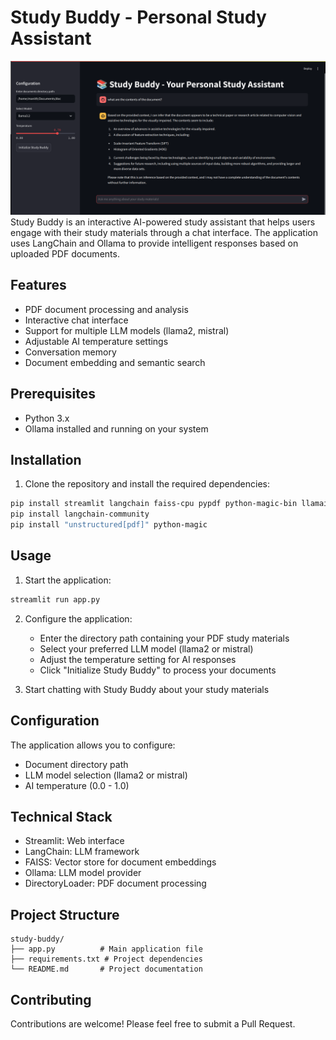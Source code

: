 # Study Buddy - Personal Study Assistant

![alt text](img/imgs.png)
Study Buddy is an interactive AI-powered study assistant that helps users engage with their study materials through a chat interface. The application uses LangChain and Ollama to provide intelligent responses based on uploaded PDF documents.

## Features

- PDF document processing and analysis
- Interactive chat interface
- Support for multiple LLM models (llama2, mistral)
- Adjustable AI temperature settings
- Conversation memory
- Document embedding and semantic search

## Prerequisites

- Python 3.x
- Ollama installed and running on your system

## Installation

1. Clone the repository and install the required dependencies:

```bash
pip install streamlit langchain faiss-cpu pypdf python-magic-bin llamaindex
pip install langchain-community
pip install "unstructured[pdf]" python-magic
```

## Usage

1. Start the application:
```bash
streamlit run app.py
```

2. Configure the application:
   - Enter the directory path containing your PDF study materials
   - Select your preferred LLM model (llama2 or mistral)
   - Adjust the temperature setting for AI responses
   - Click "Initialize Study Buddy" to process your documents

3. Start chatting with Study Buddy about your study materials

## Configuration

The application allows you to configure:
- Document directory path
- LLM model selection (llama2 or mistral)
- AI temperature (0.0 - 1.0)

## Technical Stack

- Streamlit: Web interface
- LangChain: LLM framework
- FAISS: Vector store for document embeddings
- Ollama: LLM model provider
- DirectoryLoader: PDF document processing

## Project Structure

```
study-buddy/
├── app.py          # Main application file
├── requirements.txt # Project dependencies
└── README.md       # Project documentation
```

## Contributing

Contributions are welcome! Please feel free to submit a Pull Request.
